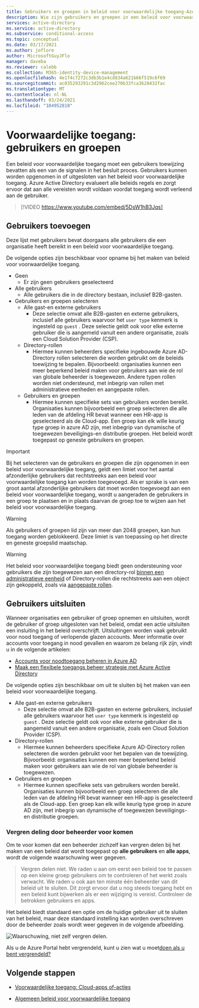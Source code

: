 ```yaml
---
title: Gebruikers en groepen in beleid voor voorwaardelijke toegang-Azure Active Directory
description: Wie zijn gebruikers en groepen in een beleid voor voorwaardelijke toegang van Azure AD
services: active-directory
ms.service: active-directory
ms.subservice: conditional-access
ms.topic: conceptual
ms.date: 03/17/2021
ms.author: joflore
author: MicrosoftGuyJFlo
manager: daveba
ms.reviewer: calebb
ms.collection: M365-identity-device-management
ms.openlocfilehash: 4e1f4c7272c3db3b1e4cd834a621b66f519c6f69
ms.sourcegitcommit: ac035293291c3d2962cee270b33fca3628432fac
ms.translationtype: MT
ms.contentlocale: nl-NL
ms.lasthandoff: 03/24/2021
ms.locfileid: "104952810"
---
```

# <a name="conditional-access-users-and-groups"></a>Voorwaardelijke toegang: gebruikers en groepen

Een beleid voor voorwaardelijke toegang moet een gebruikers toewijzing bevatten als een van de signalen in het besluit proces. Gebruikers kunnen worden opgenomen in of uitgesloten van het beleid voor voorwaardelijke toegang. Azure Active Directory evalueert alle beleids regels en zorgt ervoor dat aan alle vereisten wordt voldaan voordat toegang wordt verleend aan de gebruiker. 

> [!VIDEO https://www.youtube.com/embed/5DsW1hB3Jqs]

## <a name="include-users"></a>Gebruikers toevoegen

Deze lijst met gebruikers bevat doorgaans alle gebruikers die een organisatie heeft bereikt in een beleid voor voorwaardelijke toegang. 

De volgende opties zijn beschikbaar voor opname bij het maken van beleid voor voorwaardelijke toegang.

- Geen
   - Er zijn geen gebruikers geselecteerd
- Alle gebruikers
   - Alle gebruikers die in de directory bestaan, inclusief B2B-gasten.
- Gebruikers en groepen selecteren
   - Alle gast-en externe gebruikers
      - Deze selectie omvat alle B2B-gasten en externe gebruikers, inclusief alle gebruikers waarvoor het `user type` kenmerk is ingesteld op `guest` . Deze selectie geldt ook voor elke externe gebruiker die is aangemeld vanuit een andere organisatie, zoals een Cloud Solution Provider (CSP). 
   - Directory-rollen
      - Hiermee kunnen beheerders specifieke ingebouwde Azure AD-Directory rollen selecteren die worden gebruikt om de beleids toewijzing te bepalen. Bijvoorbeeld: organisaties kunnen een meer beperkend beleid maken voor gebruikers aan wie de rol van globale beheerder is toegewezen. Andere typen rollen worden niet ondersteund, met inbegrip van rollen met administratieve eenheden en aangepaste rollen.
   - Gebruikers en groepen
      - Hiermee kunnen specifieke sets van gebruikers worden bereikt. Organisaties kunnen bijvoorbeeld een groep selecteren die alle leden van de afdeling HR bevat wanneer een HR-app is geselecteerd als de Cloud-app. Een groep kan elk wille keurig type groep in azure AD zijn, met inbegrip van dynamische of toegewezen beveiligings-en distributie groepen. Het beleid wordt toegepast op geneste gebruikers en groepen.

> [!IMPORTANT]
> Bij het selecteren van de gebruikers en groepen die zijn opgenomen in een beleid voor voorwaardelijke toegang, geldt een limiet voor het aantal afzonderlijke gebruikers dat rechtstreeks aan een beleid voor voorwaardelijke toegang kan worden toegevoegd. Als er sprake is van een groot aantal afzonderlijke gebruikers dat moet worden toegevoegd aan een beleid voor voorwaardelijke toegang, wordt u aangeraden de gebruikers in een groep te plaatsen en in plaats daarvan de groep toe te wijzen aan het beleid voor voorwaardelijke toegang.

> [!WARNING]
> Als gebruikers of groepen lid zijn van meer dan 2048 groepen, kan hun toegang worden geblokkeerd. Deze limiet is van toepassing op het directe en geneste groepslid maatschap.

> [!WARNING]
> Het beleid voor voorwaardelijke toegang biedt geen ondersteuning voor gebruikers die zijn toegewezen aan een directory-rol [binnen een administratieve eenheid](../roles/admin-units-assign-roles.md) of Directory-rollen die rechtstreeks aan een object zijn gekoppeld, zoals via [aangepaste rollen](../roles/custom-create.md).

## <a name="exclude-users"></a>Gebruikers uitsluiten

Wanneer organisaties een gebruiker of groep opnemen en uitsluiten, wordt de gebruiker of groep uitgesloten van het beleid, omdat een actie uitsluiten een insluiting in het beleid overschrijft. Uitsluitingen worden vaak gebruikt voor nood toegang of verlopende glazen accounts. Meer informatie over accounts voor toegang in nood gevallen en waarom ze belang rijk zijn, vindt u in de volgende artikelen: 

* [Accounts voor noodtoegang beheren in Azure AD](../roles/security-emergency-access.md)
* [Maak een flexibele toegangs beheer strategie met Azure Active Directory](../authentication/concept-resilient-controls.md)

De volgende opties zijn beschikbaar om uit te sluiten bij het maken van een beleid voor voorwaardelijke toegang.

- Alle gast-en externe gebruikers
   - Deze selectie omvat alle B2B-gasten en externe gebruikers, inclusief alle gebruikers waarvoor het `user type` kenmerk is ingesteld op `guest` . Deze selectie geldt ook voor elke externe gebruiker die is aangemeld vanuit een andere organisatie, zoals een Cloud Solution Provider (CSP). 
- Directory-rollen
   - Hiermee kunnen beheerders specifieke Azure AD-Directory rollen selecteren die worden gebruikt voor het bepalen van de toewijzing. Bijvoorbeeld: organisaties kunnen een meer beperkend beleid maken voor gebruikers aan wie de rol van globale beheerder is toegewezen.
- Gebruikers en groepen
   - Hiermee kunnen specifieke sets van gebruikers worden bereikt. Organisaties kunnen bijvoorbeeld een groep selecteren die alle leden van de afdeling HR bevat wanneer een HR-app is geselecteerd als de Cloud-app. Een groep kan elk wille keurig type groep in azure AD zijn, met inbegrip van dynamische of toegewezen beveiligings-en distributie groepen.

### <a name="preventing-administrator-lockout"></a>Vergren deling door beheerder voor komen

Om te voor komen dat een beheerder zichzelf kan vergren delen bij het maken van een beleid dat wordt toegepast op **alle gebruikers** en **alle apps**, wordt de volgende waarschuwing weer gegeven.

> Vergren delen niet. We raden u aan om eerst een beleid toe te passen op een kleine groep gebruikers om te controleren of het werkt zoals verwacht. We raden u ook aan ten minste één beheerder van dit beleid uit te sluiten. Dit zorgt ervoor dat u nog steeds toegang hebt en een beleid kunt bijwerken als er een wijziging is vereist. Controleer de betrokken gebruikers en apps.

Het beleid biedt standaard een optie om de huidige gebruiker uit te sluiten van het beleid, maar deze standaard instelling kan worden overschreven door de beheerder zoals wordt weer gegeven in de volgende afbeelding. 

![Waarschuwing, niet zelf vergren delen.](./media/concept-conditional-access-users-groups/conditional-access-users-and-groups-lockout-warning.png)

Als u de Azure Portal hebt vergrendeld, kunt u zien wat u moet[doen als u bent vergrendeld?](troubleshoot-conditional-access.md#what-to-do-if-you-are-locked-out-of-the-azure-portal)

## <a name="next-steps"></a>Volgende stappen

- [Voorwaardelijke toegang: Cloud-apps of-acties](concept-conditional-access-cloud-apps.md)

- [Algemeen beleid voor voorwaardelijke toegang](concept-conditional-access-policy-common.md)
